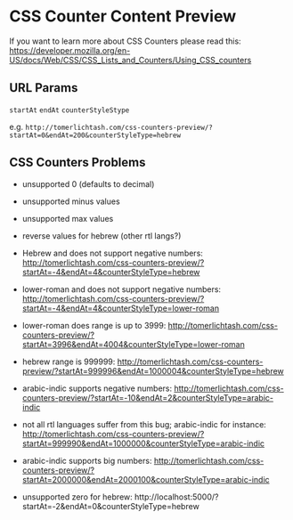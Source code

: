 # CSS Counter Content Preview

If you want to learn more about CSS Counters please read this:
https://developer.mozilla.org/en-US/docs/Web/CSS/CSS_Lists_and_Counters/Using_CSS_counters

## URL Params
```startAt```
```endAt```
```counterStyleStype```

e.g. ```http://tomerlichtash.com/css-counters-preview/?startAt=0&endAt=200&counterStyleType=hebrew```

## CSS Counters Problems
* unsupported 0 (defaults to decimal)
* unsupported minus values
* unsupported max values
* reverse values for hebrew (other rtl langs?)

* Hebrew and does not support negative numbers: http://tomerlichtash.com/css-counters-preview/?startAt=-4&endAt=4&counterStyleType=hebrew
* lower-roman and does not support negative numbers: http://tomerlichtash.com/css-counters-preview/?startAt=-4&endAt=4&counterStyleType=lower-roman
* lower-roman does range is up to 3999: http://tomerlichtash.com/css-counters-preview/?startAt=3996&endAt=4004&counterStyleType=lower-roman
* hebrew range is 999999: http://tomerlichtash.com/css-counters-preview/?startAt=999996&endAt=1000004&counterStyleType=hebrew
* arabic-indic supports negative numbers: http://tomerlichtash.com/css-counters-preview/?startAt=-10&endAt=2&counterStyleType=arabic-indic
* not all rtl languages suffer from this bug; arabic-indic for instance: http://tomerlichtash.com/css-counters-preview/?startAt=999990&endAt=1000000&counterStyleType=arabic-indic
* arabic-indic supports big numbers: http://tomerlichtash.com/css-counters-preview/?startAt=2000000&endAt=2000100&counterStyleType=arabic-indic
* unsupported zero for hebrew: http://localhost:5000/?startAt=-2&endAt=0&counterStyleType=hebrew